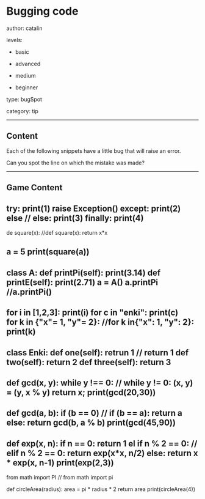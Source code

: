 # Bugging code
author: catalin

levels:

  - basic

  - advanced

  - medium

  - beginner

type: bugSpot

category: tip

---
## Content

Each of the following snippets have a little bug that will raise an error.

Can you spot the line on which the mistake was made?

---
## Game Content

try:
    print(1)
    raise Exception()
except:
    print(2)
else
// else:
    print(3)
finally:
    print(4)
---
de square(x):
//def square(x):
	return x*x

a = 5
print(square(a))
---
class A:
    def printPi(self):
    	print(3.14)
    def printE(self):
    	print(2.71)
a = A()
a.printPi
//a.printPi()
---
for i in [1,2,3]:
	print(i)
for c in "enki":
	print(c)	
for k in {"x"= 1, "y"= 2}:
//for k in{"x": 1, "y": 2}:
    print(k)
---
class Enki:
	def one(self):
		retrun 1
// return 1
	def two(self):
		return 2
	def three(self):
		return 3
---
def gcd(x, y):
    while y !== 0:
// while y != 0:
        (x, y) = (y, x % y)
    return x;
print(gcd(20,30))
---
def gcd(a, b):
    if (b == 0)
// if (b == a):
        return a
    else:
        return gcd(b, a % b)
print(gcd(45,90))
---
def exp(x, n):
    if n == 0:
        return 1
    el if n % 2 == 0:
// elif n % 2 == 0:
        return exp(x*x, n/2)
    else:
        return x * exp(x, n-1)
print(exp(2,3))
---
from math import PI
// from math import pi

def circleArea(radius):
	area = pi * radius * 2
	return area
print(circleArea(4))